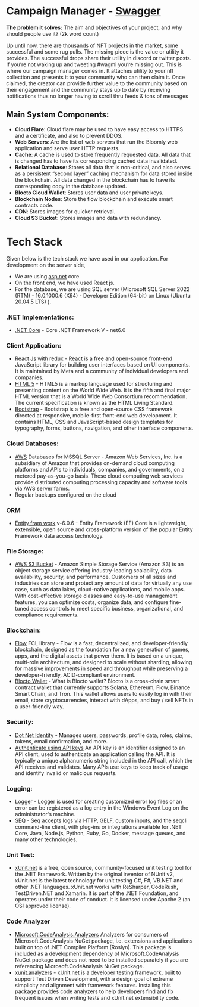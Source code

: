 # Campaign Manager - [Swagger]()

**The problem it solves:** The aim and objectives of your project, and why should people use it? (2k word count) 

Up until now, there are thousands of NFT projects in the market, some successful and some rug pulls. The missing piece is the value or utility it provides. The successful drops share their utility in discord or twitter posts. If you’re not waking up and tweeting #wagmi you’re missing out. This is where our campaign manager comes in. It attaches utility to your nft collection and presents it to your community who can then claim it. Once claimed, the creator can provide further value to the community based on their engagement and the community stays up to date by receiving notifications thus no longer having to scroll thru feeds & tons of messages



## Main System Components:
* **Cloud Flare**: Cloud flare may be used to have easy access to HTTPS and a certificate, and also to prevent DDOS.
* **Web Servers**: Are the list of web servers that run the Bloomly web application and serve user HTTP requests.
* **Cache**: A cache is used to store frequently requested data. All data that is changed has to have its corresponding cached data invalidated.
* **Relational Database**: Stores all data that is non-critical, and also serves as a persistent “second layer” caching mechanism for data stored inside the blockchain.  All data changed in the blockchain has to have its corresponding copy in the database updated.
* **Blocto Cloud Wallet**: Stores user data and user private keys.
* **Blockchain Nodes**: Store the flow blockchain and execute smart contracts code.
* **CDN**: Stores images for quicker retrieval. 
* **Cloud S3 Bucket**: Stores images and data with redundancy. 

# Tech Stack
Given below is the tech stack we have used in our application. For development on the server side, 
  * We are using [asp.net](http://asp.net) core.
  * On the front end, we have used React js. 
  * For the database, we are using SQL server (Microsoft SQL Server 2022 (RTM) - 16.0.1000.6 (X64)  - Developer Edition (64-bit) on Linux (Ubuntu 20.04.5 LTS) <X64>). 
 
### .NET Implementations:
* [.NET Core](https://github.com/dotnet/core) - Core .NET Framework V - net6.0

### Client Application:
- [React Js](https://reactjs.org/) with redux - React is a free and open-source front-end JavaScript library for building user interfaces based on UI components. It is maintained by Meta and a community of individual developers and companies. 
- [HTML 5](https://www.geeksforgeeks.org/html5-introduction/) - HTML5 is a markup language used for structuring and presenting content on the World Wide Web. It is the fifth and final major HTML version that is a World Wide Web Consortium recommendation. The current specification is known as the HTML Living Standard.  
- [Bootstrap](https://getbootstrap.com/) - Bootstrap is a free and open-source CSS framework directed at responsive, mobile-first front-end web development. It contains HTML, CSS and JavaScript-based design templates for typography, forms, buttons, navigation, and other interface components.

### Cloud Databases:
- [AWS](https://aws.amazon.com/products/?nc2=h_ql_prod&aws-products-all.sort-by=item.additionalFields.productNameLowercase&aws-products-all.sort-order=asc&awsf.re%3AInvent=*all&awsf.Free%20Tier%20Type=*all&awsf.tech-category=*all) Databases for MSSQL Server - Amazon Web Services, Inc. is a subsidiary of Amazon that provides on-demand cloud computing platforms and APIs to individuals, companies, and governments, on a metered pay-as-you-go basis. These cloud computing web services provide distributed computing processing capacity and software tools via AWS server farms.
- Regular backups configured on the cloud

### ORM
* [Entity fram work](https://learn.microsoft.com/en-us/ef/core/) v-6.0.6 - Entity Framework (EF) Core is a lightweight, extensible, open source and cross-platform version of the popular Entity Framework data access technology. 
 
### File Storage: 
- [AWS S3 Bucket](https://aws.amazon.com/s3/) - Amazon Simple Storage Service (Amazon S3) is an object storage service offering industry-leading scalability, data availability, security, and performance. Customers of all sizes and industries can store and protect any amount of data for virtually any use case, such as data lakes, cloud-native applications, and mobile apps. With cost-effective storage classes and easy-to-use management features, you can optimize costs, organize data, and configure fine-tuned access controls to meet specific business, organizational, and compliance requirements.

### Blockchain:
- [Flow](https://flow.com/primer) FCL library - ‍Flow is a fast, decentralized, and developer-friendly blockchain, designed as the foundation for a new generation of games, apps, and the digital assets that power them. It is based on a unique, multi-role architecture, and designed to scale without sharding, allowing for massive improvements in speed and throughput while preserving a developer-friendly, ACID-compliant environment. 
- [Blocto Wallet](https://docs.blocto.app/?_gl=1*re7w1*_ga*OTg1ODMyODU5LjE2NzQ1Njk4MzM.*_ga_7DN84WVTSV*MTY3NDU2OTgzMi4xLjEuMTY3NDU2OTg1Mi40MC4wLjA.) - What is Blocto wallet?
Blocto is a cross-chain smart contract wallet that currently supports Solana, Ethereum, Flow, Binance Smart Chain, and Tron. This wallet allows users to easily log in with their email, store cryptocurrencies, interact with dApps, and buy / sell NFTs in a user-friendly way.


### Security:
* [Dot Net Identity](https://learn.microsoft.com/en-us/aspnet/core/security/authentication/identity?view=aspnetcore-6.0&tabs=visual-studio) - Manages users, passwords, profile data, roles, claims, tokens, email confirmation, and more. 
* [Authenticate using API keys](https://blog.hubspot.com/website/api-keys) An API key is an identifier assigned to an API client, used to authenticate an application calling the API. It is typically a unique alphanumeric string included in the API call, which the API receives and validates. Many APIs use keys to keep track of usage and identify invalid or malicious requests.

### Logging: 
* [Logger](https://learn.microsoft.com/en-us/dotnet/core/extensions/logging?tabs=command-line) - Logger is used for creating customized error log files or an error can be registered as a log entry in the Windows Event Log on the administrator's machine.  
* [SEQ](https://datalust.co/seq) - Seq accepts logs via HTTP, GELF, custom inputs, and the seqcli command-line client, with plug-ins or integrations available for .NET Core, Java, Node.js, Python, Ruby, Go, Docker, message queues, and many other technologies.

### Unit Test:
* [xUnit.net](https://www.nuget.org/packages/xunit.analyzers) is a free, open source, community-focused unit testing tool for the .NET Framework. Written by the original inventor of NUnit v2, xUnit.net is the latest technology for unit testing C#, F#, VB.NET and other .NET languages. xUnit.net works with ReSharper, CodeRush, TestDriven.NET and Xamarin. It is part of the .NET Foundation, and operates under their code of conduct. It is licensed under Apache 2 (an OSI approved license).

### Code Analyzer
* [Microsoft.CodeAnalysis.Analyzers](https://www.nuget.org/packages/Microsoft.CodeAnalysis.Analyzers/) Analyzers for consumers of Microsoft.CodeAnalysis NuGet package, i.e. extensions and applications built on top of .NET Compiler Platform (Roslyn). This package is included as a development dependency of Microsoft.CodeAnalysis NuGet package and does not need to be installed separately if you are referencing Microsoft.CodeAnalysis NuGet package.
* [xunit.analyzers](https://www.nuget.org/packages/xunit.analyzers) - xUnit.net is a developer testing framework, built to support Test Driven Development, with a design goal of extreme simplicity and alignment with framework features. Installing this package provides code analyzers to help developers find and fix frequent issues when writing tests and xUnit.net extensibility code.

 
